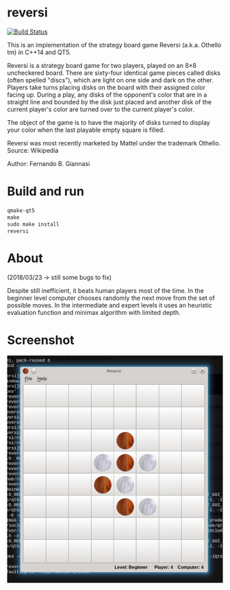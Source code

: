 # reversi
[![Build Status](https://travis-ci.org/phoemur/reversi.svg?branch=master)](https://travis-ci.org/phoemur/reversi)

This is an implementation of the strategy board game Reversi (a.k.a. Othello tm) in C++14 and QT5.

Reversi is a strategy board game for two players, played on an 8×8 uncheckered board. There are sixty-four identical game pieces called disks (often spelled "discs"), which are light on one side and dark on the other. Players take turns placing disks on the board with their assigned color facing up. During a play, any disks of the opponent's color that are in a straight line and bounded by the disk just placed and another disk of the current player's color are turned over to the current player's color.

The object of the game is to have the majority of disks turned to display your color when the last playable empty square is filled.

Reversi was most recently marketed by Mattel under the trademark Othello.
Source: Wikipedia

Author: Fernando B. Giannasi

# Build and run
    qmake-qt5
    make
    sudo make install
    reversi
    
# About

(2018/03/23 -> still some bugs to fix)

Despite still inefficient, it beats human players most of the time.
In the beginner level computer chooses randomly the next move from the set of possible moves.
In the intermediate and expert levels it uses an heuristic evaluation function and minimax algorithm with limited depth.

# Screenshot
![](screenshot.png)
